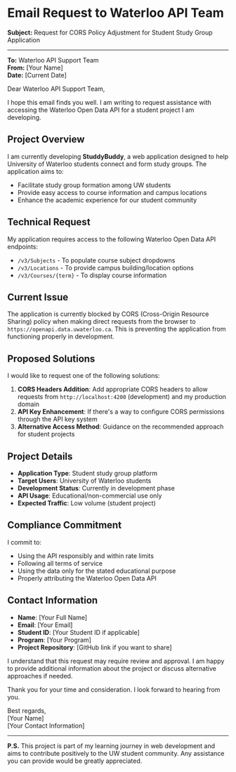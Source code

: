 # Email Request to Waterloo API Team

**Subject:** Request for CORS Policy Adjustment for Student Study Group Application

---

**To:** Waterloo API Support Team  
**From:** [Your Name]  
**Date:** [Current Date]

Dear Waterloo API Support Team,

I hope this email finds you well. I am writing to request assistance with accessing the Waterloo Open Data API for a student project I am developing.

## Project Overview

I am currently developing **StuddyBuddy**, a web application designed to help University of Waterloo students connect and form study groups. The application aims to:

- Facilitate study group formation among UW students
- Provide easy access to course information and campus locations
- Enhance the academic experience for our student community

## Technical Request

My application requires access to the following Waterloo Open Data API endpoints:
- `/v3/Subjects` - To populate course subject dropdowns
- `/v3/Locations` - To provide campus building/location options
- `/v3/Courses/{term}` - To display course information

## Current Issue

The application is currently blocked by CORS (Cross-Origin Resource Sharing) policy when making direct requests from the browser to `https://openapi.data.uwaterloo.ca`. This is preventing the application from functioning properly in development.

## Proposed Solutions

I would like to request one of the following solutions:

1. **CORS Headers Addition**: Add appropriate CORS headers to allow requests from `http://localhost:4200` (development) and my production domain
2. **API Key Enhancement**: If there's a way to configure CORS permissions through the API key system
3. **Alternative Access Method**: Guidance on the recommended approach for student projects

## Project Details

- **Application Type**: Student study group platform
- **Target Users**: University of Waterloo students
- **Development Status**: Currently in development phase
- **API Usage**: Educational/non-commercial use only
- **Expected Traffic**: Low volume (student project)

## Compliance Commitment

I commit to:
- Using the API responsibly and within rate limits
- Following all terms of service
- Using the data only for the stated educational purpose
- Properly attributing the Waterloo Open Data API

## Contact Information

- **Name**: [Your Full Name]
- **Email**: [Your Email]
- **Student ID**: [Your Student ID if applicable]
- **Program**: [Your Program]
- **Project Repository**: [GitHub link if you want to share]

I understand that this request may require review and approval. I am happy to provide additional information about the project or discuss alternative approaches if needed.

Thank you for your time and consideration. I look forward to hearing from you.

Best regards,  
[Your Name]  
[Your Contact Information]

---

**P.S.** This project is part of my learning journey in web development and aims to contribute positively to the UW student community. Any assistance you can provide would be greatly appreciated.
